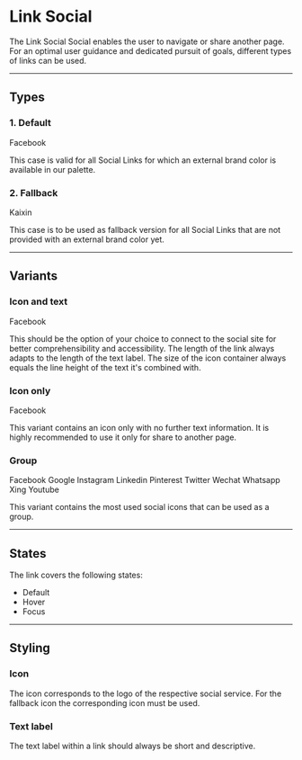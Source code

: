 # Link Social

The Link Social Social enables the user to navigate or share another page.
For an optimal user guidance and dedicated pursuit of goals, different types of links can be used.

---

## Types

### 1. Default

<p-link-social href="https://www.facebook.com/" icon="logo-facebook">Facebook</p-link-social>

This case is valid for all Social Links for which an external brand color is available in our palette.

### 2. Fallback

<p-link-social href="#kaixin" :icon-source="require(`./assets/icon-custom-kaixin.svg`)">Kaixin</p-link-social>

This case is to be used as fallback version for all Social Links that are not provided with an external brand color yet.



---

## Variants

### Icon and text

<p-link-social href="https://www.facebook.com/" icon="logo-facebook">Facebook</p-link-social>

This should be the option of your choice to connect to the social site for better comprehensibility and accessibility.
The length of the link always adapts to the length of the text label. The size of the icon container always equals the line height of the text it's combined with.

### Icon only

<p-link-social href="https://www.facebook.com/" icon="logo-facebook" hide-label="true">Facebook</p-link-social>

This variant contains an icon only with no further text information. It is highly recommended to use it only for share to another page.

### Group

<p class="example-grouped">
  <p-link-social href="https://www.facebook.com/" icon="logo-facebook" hide-label="true">Facebook</p-link-social>
  <p-link-social href="https://www.google.com/" icon="logo-google" hide-label="true">Google</p-link-social>
  <p-link-social href="https://www.instagram.com/" icon="logo-instagram" hide-label="true">Instagram</p-link-social>
  <p-link-social href="https://www.linkedin.com/" icon="logo-linkedin" hide-label="true">Linkedin</p-link-social>
  <p-link-social href="https://www.pinterest.com/" icon="logo-pinterest" hide-label="true">Pinterest</p-link-social>
  <p-link-social href="https://www.twitter.com/" icon="logo-twitter" hide-label="true">Twitter</p-link-social>
  <p-link-social href="https://www.wechat.com/" icon="logo-wechat" hide-label="true">Wechat</p-link-social>
  <p-link-social href="https://wa.me/491525557912" icon="logo-whatsapp" hide-label="true">Whatsapp</p-link-social>
  <p-link-social href="https://www.xing.com" icon="logo-xing" hide-label="true">Xing</p-link-social>
  <p-link-social href="https://www.youtube.com" icon="logo-youtube" hide-label="true">Youtube</p-link-social>
</p>

This variant contains the most used social icons that can be used as a group.

---

## States

The link covers the following states:

* Default
* Hover
* Focus

---

## Styling

### Icon
The icon corresponds to the logo of the respective social service. For the fallback icon the corresponding icon must be used.


### Text label
The text label within a link should always be short and descriptive.


<style scoped lang="scss">
  @import "~@porsche-design-system/scss-utils/index";
  
  .example-grouped {
    &::before {
      content: "";
      display: block;
      margin-top: p-rem(-8px);
    }
    > * {
      margin-top: p-rem(8px);
      &:not(:last-child) {
        margin-right: p-rem(8px);
      }
    }
  }
  </style>